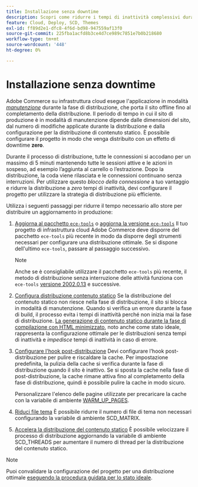 ```yaml
---
title: Installazione senza downtime
description: Scopri come ridurre i tempi di inattività complessivi durante l’implementazione di Adobe Commerce su progetti di infrastruttura cloud.
feature: Cloud, Deploy, SCD, Themes
exl-id: ff89d2e1-dfc8-4f6d-bd98-947559af13f0
source-git-commit: 225fba1acfd8b3ce4d7ce989c7851e7b0b218680
workflow-type: tm+mt
source-wordcount: '448'
ht-degree: 0%

---
```


# Installazione senza downtime

Adobe Commerce su infrastruttura cloud esegue l&#39;applicazione in modalità [_manutenzione_](https://experienceleague.adobe.com/docs/commerce-operations/configuration-guide/setup/application-modes.html#production-mode) durante la fase di distribuzione, che porta il sito offline fino al completamento della distribuzione. Il periodo di tempo in cui il sito di produzione è in modalità di manutenzione dipende dalle dimensioni del sito, dal numero di modifiche applicate durante la distribuzione e dalla configurazione per la distribuzione di contenuto statico. È possibile configurare il progetto in modo che venga distribuito con un effetto di downtime **zero**.

Durante il processo di distribuzione, tutte le connessioni si accodano per un massimo di 5 minuti mantenendo tutte le sessioni attive e le azioni in sospeso, ad esempio l’aggiunta al carrello o l’estrazione. Dopo la distribuzione, la coda viene rilasciata e le connessioni continuano senza interruzioni. Per utilizzare questo _blocco della connessione_ a tuo vantaggio e ridurre la distribuzione a _zero_ tempi di inattività, devi configurare il progetto per utilizzare la strategia di distribuzione più efficiente.

Utilizza i seguenti passaggi per ridurre il tempo necessario allo store per distribuire un aggiornamento in produzione:

1. [Aggiorna al pacchetto `ece-tools`](../dev-tools/install-package.md) o [aggiorna la versione `ece-tools`](../dev-tools/update-package.md)
Il tuo progetto di infrastruttura cloud Adobe Commerce deve disporre del pacchetto `ece-tools` più recente in modo da disporre degli strumenti necessari per configurare una distribuzione ottimale. Se si dispone dell&#39;ultimo `ece-tools`, passare al passaggio successivo.

   >[!NOTE]
   >
   >Anche se è consigliabile utilizzare il pacchetto `ece-tools` più recente, il metodo di distribuzione senza interruzione delle attività funziona con `ece-tools` [versione 2002.0.13](../release-notes/cloud-release-archive.md#v2002013) e successive.

1. [Configura distribuzione contenuto statico](static-content.md)
Se la distribuzione del contenuto statico non riesce nella fase di distribuzione, il sito si blocca in modalità di manutenzione. Quando si verifica un errore durante la fase di build, il processo evita i tempi di inattività perché non inizia mai la fase di distribuzione. [La generazione di contenuto statico durante la fase di compilazione con HTML minimizzato](static-content.md#setting-the-scd-on-build), noto anche come stato ideale, rappresenta la configurazione ottimale per le distribuzioni senza tempi di inattività e _impedisce_ tempi di inattività in caso di errore.

1. [Configurare l&#39;hook post-distribuzione](../application/hooks-property.md)
Devi configurare l’hook post-distribuzione per pulire e riscaldare la cache. Per impostazione predefinita, la pulizia della cache si verifica durante la fase di distribuzione quando il sito è inattivo. Se si sposta la cache nella fase di post-distribuzione, la cache rimane attiva fino al completamento della fase di distribuzione, quindi è possibile pulire la cache in modo sicuro.

   Personalizzare l&#39;elenco delle pagine utilizzate per precaricare la cache con la variabile di ambiente [WARM_UP_PAGES](../environment/variables-post-deploy.md#warmuppages).

1. [Riduci file tema](../environment/variables-deploy.md#scdmatrix)
È possibile ridurre il numero di file di tema non necessari configurando la variabile di ambiente SCD\_MATRIX.

1. [Accelera la distribuzione del contenuto statico](../environment/variables-deploy.md#scdthreads)
È possibile velocizzare il processo di distribuzione aggiornando la variabile di ambiente SCD\_THREADS per aumentare il numero di thread per la distribuzione del contenuto statico.

>[!NOTE]
>
>Puoi convalidare la configurazione del progetto per una distribuzione ottimale [eseguendo la procedura guidata per lo stato ideale](smart-wizards.md#verifying-an-ideal-configuration).
